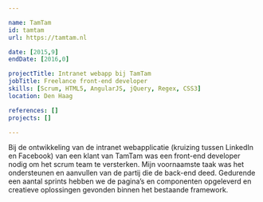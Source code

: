 ```yaml
---

name: TamTam
id: tamtam
url: https://tamtam.nl

date: [2015,9]
endDate: [2016,0]

projectTitle: Intranet webapp bij TamTam
jobTitle: Freelance front-end developer
skills: [Scrum, HTML5, AngularJS, jQuery, Regex, CSS3]
location: Den Haag

references: []
projects: []

---
```


Bij de ontwikkeling van de intranet webapplicatie (kruizing tussen LinkedIn en Facebook) van een klant van TamTam was een front-end developer nodig om het scrum team te versterken. Mijn voornaamste taak was het ondersteunen en aanvullen van de partij die de back-end deed. Gedurende een aantal sprints hebben we de pagina’s en componenten opgeleverd en creatieve oplossingen gevonden binnen het bestaande framework.
